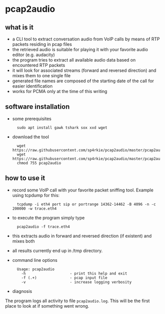 pcap2audio
==========

what is it
----------

- a CLI tool to extract conversation audio from VoIP calls by means of RTP packets residing in pcap files
- the retrieved audio is suitable for playing it with your favorite audio editor (e.g. audacity)
- the program tries to extract all available audio data based on encountered RTP packets
- it will look for associated streams (forward and reversed direction) and mixes them to one single file
- generated file names are composed of the starting date of the call for easier identification
- works for PCMA only at the time of this writing

software installation
---------------------

- some prerequisites

        sudo apt install gawk tshark sox xxd wget

- download the tool

        wget https://raw.githubusercontent.com/sp4rkie/pcap2audio/master/pcap2audio.awklib
        wget https://raw.githubusercontent.com/sp4rkie/pcap2audio/master/pcap2audio
        chmod 755 pcap2audio

how to use it
-------------

- record some VoIP call with your favorite packet sniffing tool. Example using tcpdump for this:
        
        tcpdump -i eth4 port sip or portrange 14362-14462 -B 4096 -n -c 200000 -w trace.eth4

- to execute the program simply type

        pcap2audio -f trace.eth4

- this extracts audio in forward and reversed direction (if existent) and mixes both 
- all results currently end up in /tmp directory.

- command line options

        Usage: pcap2audio
          -h                    - print this help and exit
          -f (.+)               - pcap input file
          -v                    - increase logging verbosity

- diagnosis

The program logs all activity to file `pcap2audio.log`. This will be the first place to look at if something went wrong.

